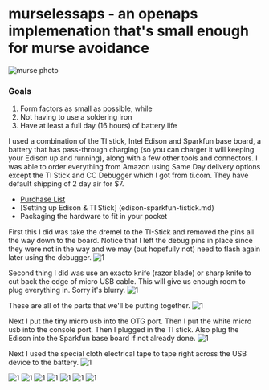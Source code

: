 # murselessaps - an openaps implemenation that's small enough for murse avoidance

![murse photo](http://ecx.images-amazon.com/images/I/41V0l2-6V8L.jpg)

### Goals
1. Form factors as small as possible, while
2. Not having to use a soldering iron
3. Have at least a full day (16 hours) of battery life

I used a combination of the TI stick, Intel Edison and Sparkfun base board, a battery that has pass-through charging (so you can charger it will keeping your Edison up and running), along with a few other tools and connectors. I was able to order everything from Amazon using Same Day delivery options except the TI Stick and CC Debugger which I got from ti.com. They have default shipping of 2 day air for $7.
* [Purchase List](http://amzn.com/w/10OD9UTHX6TTK)
* [Setting up Edison & TI Stick] (edison-sparkfun-tistick.md)
* Packaging the hardware to fit in your pocket

First this I did was take the dremel to the TI-Stick and removed the pins all the way down to the board. Notice that I left the debug pins in place since they were not in the way and we may (but hopefully not) need to flash again later using the debugger.
![1](./images/IMG_4377.JPG)

Second thing I did was use an exacto knife (razor blade) or sharp knife to cut back the edge of micro USB cable. This will give us enough room to plug everything in. Sorry it's blurry.
![1](./images/IMG_4378.JPG)

These are all of the parts that we'll be putting together.
![1](./images/IMG_4376.JPG)

Next I put the tiny micro usb into the OTG port.
Then I put the white micro usb into the console port.
Then I plugged in the TI stick.
Also plug the Edison into the Sparkfun base board if not already done.
![1](./images/IMG_4380.JPG)

Next I used the special cloth electrical tape to tape right across the USB device to the battery.
![1](./images/IMG_4381.JPG)


![1](./images/IMG_4383.JPG)
![1](./images/IMG_4384.JPG)
![1](./images/IMG_4385.JPG)
![1](./images/IMG_4386.JPG)
![1](./images/IMG_4387.JPG)
![1](./images/IMG_4388.JPG)
![1](./images/IMG_4389.JPG)




